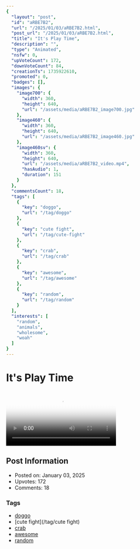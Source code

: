 ```yaml
---
{
  "layout": "post",
  "id": "aRBE7B2",
  "url": "/2025/01/03/aRBE7B2.html",
  "post_url": "/2025/01/03/aRBE7B2.html",
  "title": "It's Play Time",
  "description": "",
  "type": "Animated",
  "nsfw": 0,
  "upVoteCount": 172,
  "downVoteCount": 84,
  "creationTs": 1735922610,
  "promoted": 0,
  "badges": [],
  "images": {
    "image700": {
      "width": 360,
      "height": 640,
      "url": "/assets/media/aRBE7B2_image700.jpg"
    },
    "image460": {
      "width": 360,
      "height": 640,
      "url": "/assets/media/aRBE7B2_image460.jpg"
    },
    "image460sv": {
      "width": 360,
      "height": 640,
      "url": "/assets/media/aRBE7B2_video.mp4",
      "hasAudio": 1,
      "duration": 151
    }
  },
  "commentsCount": 18,
  "tags": [
    {
      "key": "doggo",
      "url": "/tag/doggo"
    },
    {
      "key": "cute fight",
      "url": "/tag/cute-fight"
    },
    {
      "key": "crab",
      "url": "/tag/crab"
    },
    {
      "key": "awesome",
      "url": "/tag/awesome"
    },
    {
      "key": "random",
      "url": "/tag/random"
    }
  ],
  "interests": [
    "random",
    "animals",
    "wholesome",
    "woah"
  ]
}
---
```


# It's Play Time

<video controls playsinline loop poster="/assets/media/aRBE7B2_image460.jpg">
  <source src="/assets/media/aRBE7B2_video.mp4" type="video/mp4">
  Your browser does not support the video tag.
</video>

## Post Information

- Posted on: January 03, 2025
- Upvotes: 172
- Comments: 18

### Tags

- [doggo](/tag/doggo)
- [cute fight](/tag/cute fight)
- [crab](/tag/crab)
- [awesome](/tag/awesome)
- [random](/tag/random)
